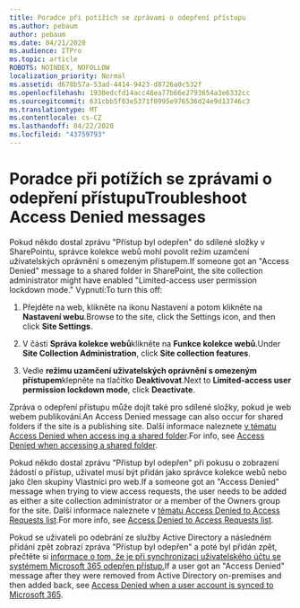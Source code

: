 ```yaml
---
title: Poradce při potížích se zprávami o odepření přístupu
ms.author: pebaum
author: pebaum
ms.date: 04/21/2020
ms.audience: ITPro
ms.topic: article
ROBOTS: NOINDEX, NOFOLLOW
localization_priority: Normal
ms.assetid: d678b57a-53ad-4414-9423-d8726a0c532f
ms.openlocfilehash: 1930edcfd14acc48ea77b66e2793654a3e6332cc
ms.sourcegitcommit: 631cbb5f03e5371f0995e976536d24e9d13746c3
ms.translationtype: MT
ms.contentlocale: cs-CZ
ms.lasthandoff: 04/22/2020
ms.locfileid: "43759793"
---
```

# <a name="troubleshoot-access-denied-messages"></a><span data-ttu-id="90770-102">Poradce při potížích se zprávami o odepření přístupu</span><span class="sxs-lookup"><span data-stu-id="90770-102">Troubleshoot Access Denied messages</span></span>

<span data-ttu-id="90770-103">Pokud někdo dostal zprávu "Přístup byl odepřen" do sdílené složky v SharePointu, správce kolekce webů mohl povolit režim uzamčení uživatelských oprávnění s omezeným přístupem.</span><span class="sxs-lookup"><span data-stu-id="90770-103">If someone got an "Access Denied" message to a shared folder in SharePoint, the site collection administrator might have enabled "Limited-access user permission lockdown mode."</span></span> <span data-ttu-id="90770-104">Vypnutí:</span><span class="sxs-lookup"><span data-stu-id="90770-104">To turn this off:</span></span> 
  
1. <span data-ttu-id="90770-105">Přejděte na web, klikněte na ikonu Nastavení a potom klikněte na **Nastavení webu**.</span><span class="sxs-lookup"><span data-stu-id="90770-105">Browse to the site, click the Settings icon, and then click **Site Settings**.</span></span>
    
2. <span data-ttu-id="90770-106">V části **Správa kolekce webů**klikněte na **Funkce kolekce webů**.</span><span class="sxs-lookup"><span data-stu-id="90770-106">Under **Site Collection Administration**, click **Site collection features**.</span></span>
    
3. <span data-ttu-id="90770-107">Vedle **režimu uzamčení uživatelských oprávnění s omezeným přístupem**klepněte na tlačítko **Deaktivovat**.</span><span class="sxs-lookup"><span data-stu-id="90770-107">Next to **Limited-access user permission lockdown mode**, click **Deactivate**.</span></span>
    
<span data-ttu-id="90770-108">Zpráva o odepření přístupu může dojít také pro sdílené složky, pokud je web webem publikování.</span><span class="sxs-lookup"><span data-stu-id="90770-108">An Access Denied message can also occur for shared folders if the site is a publishing site.</span></span> <span data-ttu-id="90770-109">Další informace naleznete [v tématu Access Denied when access ing a shared folder](https://go.microsoft.com/fwlink/?linkid=2004317).</span><span class="sxs-lookup"><span data-stu-id="90770-109">For info, see [Access Denied when accessing a shared folder](https://go.microsoft.com/fwlink/?linkid=2004317).</span></span>
  
<span data-ttu-id="90770-110">Pokud někdo dostal zprávu "Přístup byl odepřen" při pokusu o zobrazení žádostí o přístup, uživatel musí být přidán jako správce kolekce webů nebo jako člen skupiny Vlastníci pro web.</span><span class="sxs-lookup"><span data-stu-id="90770-110">If a someone got an "Access Denied" message when trying to view access requests, the user needs to be added as either a site collection administrator or a member of the Owners group for the site.</span></span> <span data-ttu-id="90770-111">Další informace naleznete v [tématu Access Denied to Access Requests list](https://go.microsoft.com/fwlink/?linkid=2004220).</span><span class="sxs-lookup"><span data-stu-id="90770-111">For more info, see [Access Denied to Access Requests list](https://go.microsoft.com/fwlink/?linkid=2004220).</span></span>
  
<span data-ttu-id="90770-112">Pokud se uživateli po odebrání ze služby Active Directory a následném přidání zpět zobrazí zpráva "Přístup byl odepřen" a poté byl přidán zpět, přečtěte si [informace o tom, že je při synchronizaci uživatelského účtu se systémem Microsoft 365 odepřen přístup.](https://go.microsoft.com/fwlink/?linkid=2004318)</span><span class="sxs-lookup"><span data-stu-id="90770-112">If a user got an "Access Denied" message after they were removed from Active Directory on-premises and then added back, see [Access Denied when a user account is synced to Microsoft 365](https://go.microsoft.com/fwlink/?linkid=2004318).</span></span>
  

